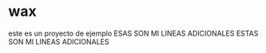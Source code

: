 

# wax

este es un proyecto de ejemplo
ESAS SON MI LINEAS ADICIONALES
ESTAS SON MI LINEAS ADICIONALES

